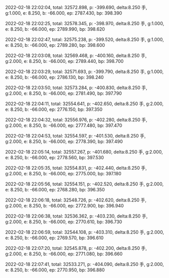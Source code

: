 2022-02-18 22:02:04, total: 32572.898, p: -399.690, delta:8.250 手, g:1.000, e: 8.250, b: -66.000, ep: 2787.430, bp: 398.390

2022-02-18 22:02:25, total: 32578.345, p: -398.970, delta:8.250 手, g:1.000, e: 8.250, b: -66.000, ep: 2789.990, bp: 398.620

2022-02-18 22:02:47, total: 32575.238, p: -399.520, delta:8.250 手, g:1.000, e: 8.250, b: -66.000, ep: 2789.280, bp: 398.600

2022-02-18 22:03:08, total: 32569.468, p: -400.160, delta:8.250 手, g:2.000, e: 8.250, b: -66.000, ep: 2789.440, bp: 398.700

2022-02-18 22:03:29, total: 32571.693, p: -399.790, delta:8.250 手, g:1.000, e: 8.250, b: -66.000, ep: 2786.130, bp: 398.240

2022-02-18 22:03:50, total: 32573.284, p: -400.830, delta:8.250 手, g:2.000, e: 8.250, b: -66.000, ep: 2781.490, bp: 397.790

2022-02-18 22:04:11, total: 32554.641, p: -402.650, delta:8.250 手, g:2.000, e: 8.250, b: -66.000, ep: 2776.150, bp: 397.350

2022-02-18 22:04:32, total: 32556.976, p: -402.280, delta:8.250 手, g:2.000, e: 8.250, b: -66.000, ep: 2777.480, bp: 397.470

2022-02-18 22:04:53, total: 32554.597, p: -401.530, delta:8.250 手, g:2.000, e: 8.250, b: -66.000, ep: 2778.390, bp: 397.490

2022-02-18 22:05:14, total: 32557.267, p: -401.680, delta:8.250 手, g:2.000, e: 8.250, b: -66.000, ep: 2778.560, bp: 397.530

2022-02-18 22:05:35, total: 32554.831, p: -402.440, delta:8.250 手, g:2.000, e: 8.250, b: -66.000, ep: 2775.000, bp: 397.180

2022-02-18 22:05:56, total: 32554.151, p: -402.520, delta:8.250 手, g:2.000, e: 8.250, b: -66.000, ep: 2768.280, bp: 396.350

2022-02-18 22:06:18, total: 32548.726, p: -402.620, delta:8.250 手, g:2.000, e: 8.250, b: -66.000, ep: 2772.900, bp: 396.940

2022-02-18 22:06:38, total: 32536.362, p: -403.230, delta:8.250 手, g:2.000, e: 8.250, b: -66.000, ep: 2770.610, bp: 396.730

2022-02-18 22:06:59, total: 32544.108, p: -403.310, delta:8.250 手, g:2.000, e: 8.250, b: -66.000, ep: 2769.570, bp: 396.610

2022-02-18 22:07:20, total: 32545.878, p: -402.200, delta:8.250 手, g:2.000, e: 8.250, b: -66.000, ep: 2771.080, bp: 396.660

2022-02-18 22:07:41, total: 32533.271, p: -404.090, delta:8.250 手, g:2.000, e: 8.250, b: -66.000, ep: 2770.950, bp: 396.880